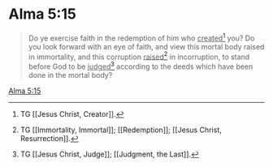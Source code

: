 # Alma 5:15

> Do ye exercise faith in the redemption of him who <u>created</u>[^a] you? Do you look forward with an eye of faith, and view this mortal body raised in immortality, and this corruption <u>raised</u>[^b] in incorruption, to stand before God to be <u>judged</u>[^c] according to the deeds which have been done in the mortal body?

[Alma 5:15](https://www.churchofjesuschrist.org/study/scriptures/bofm/alma/5?lang=eng&id=p15#p15)


[^a]: TG [[Jesus Christ, Creator]].
[^b]: TG [[Immortality, Immortal]]; [[Redemption]]; [[Jesus Christ, Resurrection]].
[^c]: TG [[Jesus Christ, Judge]]; [[Judgment, the Last]].
